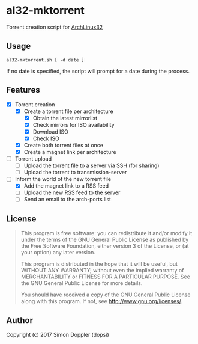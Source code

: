 # al32-mktorrent

Torrent creation script for [ArchLinux32](https://archlinux32.org)

## Usage

    al32-mktorrent.sh [ -d date ]

If no date is specified, the script will prompt for a date during the process.

## Features

* [x] Torrent creation
  * [x] Create a torrent file per architecture
    * [x] Obtain the latest mirrorlist
    * [x] Check mirrors for ISO availability
    * [x] Download ISO
    * [x] Check ISO
  * [x] Create both torrent files at once
  * [x] Create a magnet link per architecture
* [ ] Torrent upload
  * [ ] Upload the torrent file to a server via SSH (for sharing)
  * [ ] Upload the torrent to transmission-server
* [ ] Inform the world of the new torrent file
  * [x] Add the magnet link to a RSS feed
  * [ ] Upload the new RSS feed to the server
  * [ ] Send an email to the arch-ports list

## License

> This program is free software: you can redistribute it and/or modify
> it under the terms of the GNU General Public License as published by
> the Free Software Foundation, either version 3 of the License, or
> (at your option) any later version.
>
> This program is distributed in the hope that it will be useful,
> but WITHOUT ANY WARRANTY; without even the implied warranty of
> MERCHANTABILITY or FITNESS FOR A PARTICULAR PURPOSE.  See the
> GNU General Public License for more details.
>
> You should have received a copy of the GNU General Public License
> along with this program.  If not, see <http://www.gnu.org/licenses/>.

## Author

Copyright (c) 2017 Simon Doppler (dopsi)
